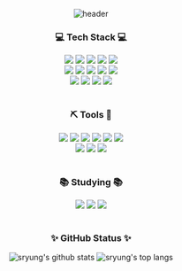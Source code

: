 <!--
### Hi there 👋

**sryung1225/sryung1225** is a ✨ _special_ ✨ repository because its `README.md` (this file) appears on your GitHub profile.

Here are some ideas to get you started:

- 🔭 I’m currently working on ...
- 🌱 I’m currently learning ...
- 👯 I’m looking to collaborate on ...
- 🤔 I’m looking for help with ...
- 💬 Ask me about ...
- 📫 How to reach me: ...
- 😄 Pronouns: ...
- ⚡ Fun fact: ...
-->



<div align="center">

  ![header](https://capsule-render.vercel.app/api?type=waving&color=0:FF6633,100:FF495F&fontColor=FFFFFF&height=150&section=header&text=Hello,%20Sung-ryung&fontSize=30&animation=twinkling&fontAlign=81&fontAlignY=30)
  <br>
  
  <h3>💻 Tech Stack 💻</h3>
  <div align="center">
    <img src="https://img.shields.io/badge/HTML5-E34F26?style=flat-square&logo=html5&logoColor=white"/>
    <img src="https://img.shields.io/badge/CSS3-1572B6?style=flat-square&logo=css3&logoColor=white"/>
    <img src="https://img.shields.io/badge/Bootstrap-7952B3?style=flat-square&logo=bootstrap&logoColor=white"/>
    <img src="https://img.shields.io/badge/WordPress-%23117AC9.svg?style=flat-square&logo=WordPress&logoColor=white"/>
    <img src="https://img.shields.io/badge/jQuery-0769AD?style=flat-square&logo=jQuery&logoColor=white"/>
    <br>
    <img src="https://img.shields.io/badge/Sass-CC6699?style=flat-square&logo=Sass&logoColor=white"/>
    <img src="https://img.shields.io/badge/JavaScript-F7DF1E?style=flat-square&logo=javascript&logoColor=black"/>
    <img src="https://img.shields.io/badge/React-61DAFB?style=flat-square&logo=React&logoColor=black"/>
    <img src="https://img.shields.io/badge/Styled_Components-DB7093?style=flat-square&logo=styled-components&logoColor=white"/>
    <img src="https://img.shields.io/badge/Recoil-3578E5?style=flat-square&logo=recoil&logoColor=white"/>
    <br>
    <img src="https://img.shields.io/badge/Python-3776AB?style=flat-square&logo=Python&logoColor=white"/>
    <img src="https://img.shields.io/badge/Git-F05032?style=flat-square&logo=git&logoColor=white"/>
    <img src="https://img.shields.io/badge/Gulp-%23CF4647.svg?style=flat-square&logo=gulp&logoColor=white"/>
    <img src="https://img.shields.io/badge/Firebase-FFCA28?style=flat-square&logo=firebase&logoColor=black"/>
  </div>
  <br>
  
  <h3>⛏ Tools 🔧</h3>
  <div align="center">
    <img src="https://img.shields.io/badge/Visual_Studio_Code-007ACC?style=flat-square&logo=Visual Studio Code&logoColor=white"/>
    <img src="https://img.shields.io/badge/GitHub-181717?style=flat-square&logo=GitHub&logoColor=white"/>
    <img src="https://img.shields.io/badge/Jira-0052CC?style=flat-square&logo=Jira&logoColor=white"/>
    <img src="https://img.shields.io/badge/Bitbucket-0052CC?style=flat-square&logo=Bitbucket&logoColor=white"/>
    <img src="https://img.shields.io/badge/Confluence-172B4D?style=flat-square&logo=Confluence&logoColor=white"/>
    <img src="https://img.shields.io/badge/Notion-000000?style=flat-square&logo=notion&logoColor=white">
    <br>
    <img src="https://img.shields.io/badge/Adobe Photoshop-31A8FF?style=flat-square&logo=Adobe Photoshop&logoColor=white"/>
    <img src="https://img.shields.io/badge/Figma-%23F24E1E.svg?style=flat-square&logo=figma&logoColor=white"/>
    <img src="https://img.shields.io/badge/Zeplin-F4BA43?style=flat-square&logo=zeplin&logoColor=white"/>
  </div>
  <br>

  <h3>📚 Studying 📚</h3>
  <div align="center">
    <img src="https://img.shields.io/badge/Typescript-3178C6?style=flat-square&logo=Typescript&logoColor=white"/>
    <img src="https://img.shields.io/badge/Next.js-000000?style=flat-square&logo=Next.js&logoColor=white"/>
    <img src="https://img.shields.io/badge/Redux-764ABC?style=flat-square&logo=Redux&logoColor=white"/>
  </div>
  <br>
  
  <!-- Goal
    <img src="https://img.shields.io/badge/Gatsby-%23663399.svg?style=flat-square&logo=gatsby&logoColor=white"/>
    <img src="https://img.shields.io/badge/Tailwind CSS-06B6D4?style=flat-square&logo=Tailwind CSS&logoColor=white"/>
    <img src="https://img.shields.io/badge/Storybook-FF4785?style=flat-square&logo=Storybook&logoColor=white"/>
    <img src="https://img.shields.io/badge/GraphQL-E10098?style=flat-square&logo=GraphQL&logoColor=white"/>
    <img src="https://img.shields.io/badge/Django-092E20?style=flat-square&logo=django&logoColor=white"/>
    <img src="https://img.shields.io/badge/Node.js-339933?style=flat-square&logo=Node.js&logoColor=white"/>
    <img src="https://img.shields.io/badge/GSAP-88CE02?style=flat-square&logo=greensock&logoColor=white"/>
    <img src="https://img.shields.io/badge/Threejs-black?style=flat-square&logo=three.js&logoColor=white"/>
  -->
  
  <h3>✨ GitHub Status ✨</h3>
  
  ![sryung's github stats](https://github-readme-stats.vercel.app/api?username=sryung1225&show_icons=true&count_private=true&theme=vue)
  ![sryung's top langs](https://github-readme-stats.vercel.app/api/top-langs/?username=sryung1225&layout=compact&count_private=true&theme=vue&langs_count=8&exclude_repo=boramboram_hackaton)

  <br>
</div>
